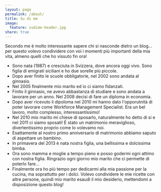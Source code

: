 ```yaml
---
layout: page
permalink: /about/
title: Su di me
image:
  feature: sudime-header.jpg
share: true
---
```


Secondo me è molto interessante sapere chi si nasconde dietro un blog... per questo volevo condividere con voi i momenti più importanti della mia vita, almeno quelli che ho vissuto fin ora!

* Sono nata (1987) e cresciuta in Svizzera, dove ancora oggi vivo. Sono figlia di emigrati siciliani e ho due sorelle più piccole.
* Dopo aver finito le scuole obbligatorie, nel 2002 sono andata al ginnasio.
* Nel 2005 finalmente mio marito ed io ci siamo fidanzati.
* Finito il ginnasio, ne avevo abbastanza di studiare e sono andata a lavorare per un anno. Nel 2008 decisi di fare un diploma in economia.
* Dopo aver ricevuto il dipoloma nel 2010 mi hanno dato l'opporutnità di poter lavorare come Workforce Management Specialist. Era un bel lavoro, molto complesso, interessantissimo! 
* Nel 2010 mio marito mi chiese di sposarlo, naturalmente ho detto di si e nel 2011 ci siamo sposati! È stato un matrimonio meraviglioso, divertentissimo proprio come lo volevamo noi.
* Esattamente al nostro primo anniversario di matrimonio abbiamo saputo di aspettare un bambino.
* In primavera del 2013 è nata nostra figlia, una bellissima e dolcissima bimba.
* Ora sono mamma e moglie a tempo pieno e posso godermi ogni attimo con nostra figlia. Ringrazio ogni giorno mio marito che ci permette di poterlo fare... 
* Finalmente ora ho più tempo per dedicarmi alla mia passione per la cucina, ma soprattutto per i dolci. Volevo condividere le mie ricette con altre persone, quindi mio marito esaudì il mio desiderio, mettendomi a disposizione questo blog!
